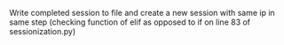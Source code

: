 Write completed session to file and create a new session with same ip in same step (checking function of elif as opposed to if on line 83 of sessionization.py)
